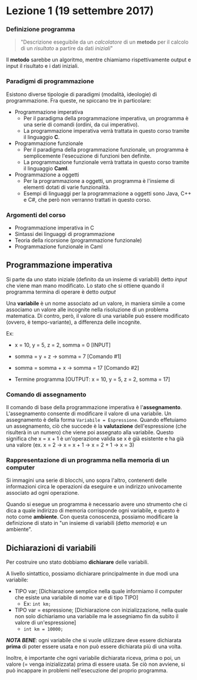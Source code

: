 # Lezione 1 (19 settembre 2017)

### Definizione programma
> "Descrizione eseguibile da un *calcolatore* di un **metodo** per il calcolo di un *risultato* a partire da dati *iniziali*"

Il **metodo** sarebbe un algoritmo, mentre chiamiamo rispettivamente output e input il risultato e i dati iniziali.

### Paradigmi di programmazione
Esistono diverse tipologie di paradigmi (modalità, ideologie) di programmazione. Fra queste, ne spiccano tre in particolare:
* Programmazione imperativa
    * Per il paradigma della programmazione imperativa, un programma è una serie di comandi (ordini, da cui imperativo).
    * La programmazione imperativa verrà trattata in questo corso tramite il linguaggio **C**.
* Programmazione funzionale
    * Per il paradigma della programmazione funzionale, un programma è semplicemente l'esecuzione di funzioni ben definite.
    * La programmazione funzionale verrà trattata in questo corso tramite il linguaggio **Caml**.
* Programmazione a oggetti
    * Per la programmazione a oggetti, un programma è l'insieme di elementi dotati di varie funzionalità.
    * Esempi di linguaggi per la programmazione a oggetti sono Java, C++ e C#, che però non verranno trattati in questo corso.

### Argomenti del corso
* Programmazione imperativa in C
* Sintassi dei linguaggi di programmazione
* Teoria della ricorsione (programmazione funzionale)
* Programmazione funzionale in Caml

## Programmazione imperativa
Si parte da uno stato iniziale (definito da un insieme di variabili) detto *input* che viene man mano modificato. Lo stato che si ottiene quando il programma termina di operare è detto *output*

Una **variabile** è un nome associato ad un valore, in maniera simile a come associamo un valore alle incognite nella risoluzione di un problema matematica. Di contro, però, il valore di una variabile può essere modificato (ovvero, è tempo-variante), a differenza delle incognite.

Ex:
* x = 10, y = 5, z = 2, somma = 0 [INPUT]

* somma = y + z -> somma = 7 [Comando #1]

* somma = somma + x -> somma = 17 [Comando #2]

* Termine programma [OUTPUT: x = 10, y = 5, z = 2, somma = 17]

### Comando di assegnamento
Il comando di base della programmazione imperativa è l'**assegnamento**. L'assegnamento consente di modificare il valore di una variabile. Un assegnamento è della forma `Variabile = Espressione`. Quando effetuiamo un assegnamento, ciò che succede è la **valutazione** dell'espressione (che risulterà in un numero) che viene poi assegnato alla variabile. Questo significa che x = x + 1 è un'operazione valida se x è già esistente e ha già una valore (ex. x = 2 -> x = x + 1 -> x = 2 + 1 -> x = 3)

### Rappresentazione di un programma nella memoria di un computer
Si immagini una serie di blocchi, uno sopra l'altro, contenenti delle informazioni circa le operazioni da eseguire e un indirizzo univocamente associato ad ogni operazione.

Quando si esegue un programma è necessario avere uno strumento che ci dica a quale indirizzo di memoria corrisponde ogni variabile, e questo è noto come **ambiente**. Con questa conoscenza, possiamo modificare la definizione di stato in "un insieme di variabili (detto *memoria*) e un ambiente".

## Dichiarazioni di variabili
Per costruire uno stato dobbiamo **dichiarare** delle variabili.

A livello sintattico, possiamo dichiarare principalmente in due modi una variabile:
* TIPO var; [Dichiarazione semplice nella quale informiamo il computer che esiste una variabile di nome var e di tipo TIPO]
    * Ex: `int km;`
* TIPO var = espressione; [Dichiarazione con inizializzazione, nella quale non solo dichiariamo una variabile ma le assegniamo fin da subito il valore di un'espressione]
    * `int km = 10000;`

***NOTA BENE***: ogni variabile che si vuole utilizzare deve essere dichiarata **prima** di poter essere usata e non può essere dichiarata più di una volta.

Inoltre, è importante che ogni variabile dichiarata riceva, prima o poi, un valore (= venga inizializzata) prima di essere usata. Se ciò non avviene, si può incappare in problemi nell'esecuzione del proprio programma.
